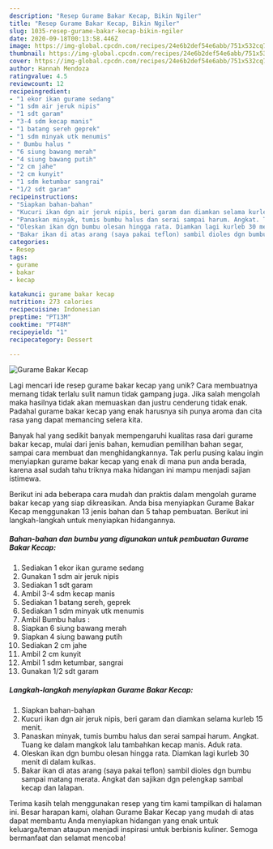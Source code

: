 ```yaml
---
description: "Resep Gurame Bakar Kecap, Bikin Ngiler"
title: "Resep Gurame Bakar Kecap, Bikin Ngiler"
slug: 1035-resep-gurame-bakar-kecap-bikin-ngiler
date: 2020-09-18T00:13:58.446Z
image: https://img-global.cpcdn.com/recipes/24e6b2def54e6abb/751x532cq70/gurame-bakar-kecap-foto-resep-utama.jpg
thumbnail: https://img-global.cpcdn.com/recipes/24e6b2def54e6abb/751x532cq70/gurame-bakar-kecap-foto-resep-utama.jpg
cover: https://img-global.cpcdn.com/recipes/24e6b2def54e6abb/751x532cq70/gurame-bakar-kecap-foto-resep-utama.jpg
author: Hannah Mendoza
ratingvalue: 4.5
reviewcount: 12
recipeingredient:
- "1 ekor ikan gurame sedang"
- "1 sdm air jeruk nipis"
- "1 sdt garam"
- "3-4 sdm kecap manis"
- "1 batang sereh geprek"
- "1 sdm minyak utk menumis"
- " Bumbu halus "
- "6 siung bawang merah"
- "4 siung bawang putih"
- "2 cm jahe"
- "2 cm kunyit"
- "1 sdm ketumbar sangrai"
- "1/2 sdt garam"
recipeinstructions:
- "Siapkan bahan-bahan"
- "Kucuri ikan dgn air jeruk nipis, beri garam dan diamkan selama kurleb 15 menit."
- "Panaskan minyak, tumis bumbu halus dan serai sampai harum. Angkat. Tuang ke dalam mangkok lalu tambahkan kecap manis. Aduk rata."
- "Oleskan ikan dgn bumbu olesan hingga rata. Diamkan lagi kurleb 30 menit di dalam kulkas."
- "Bakar ikan di atas arang (saya pakai teflon) sambil dioles dgn bumbu sampai matang merata. Angkat dan sajikan dgn pelengkap sambal kecap dan lalapan."
categories:
- Resep
tags:
- gurame
- bakar
- kecap

katakunci: gurame bakar kecap 
nutrition: 273 calories
recipecuisine: Indonesian
preptime: "PT13M"
cooktime: "PT48M"
recipeyield: "1"
recipecategory: Dessert

---
```



![Gurame Bakar Kecap](https://img-global.cpcdn.com/recipes/24e6b2def54e6abb/751x532cq70/gurame-bakar-kecap-foto-resep-utama.jpg)

Lagi mencari ide resep gurame bakar kecap yang unik? Cara membuatnya memang tidak terlalu sulit namun tidak gampang juga. Jika salah mengolah maka hasilnya tidak akan memuaskan dan justru cenderung tidak enak. Padahal gurame bakar kecap yang enak harusnya sih punya aroma dan cita rasa yang dapat memancing selera kita.

Banyak hal yang sedikit banyak mempengaruhi kualitas rasa dari gurame bakar kecap, mulai dari jenis bahan, kemudian pemilihan bahan segar, sampai cara membuat dan menghidangkannya. Tak perlu pusing kalau ingin menyiapkan gurame bakar kecap yang enak di mana pun anda berada, karena asal sudah tahu triknya maka hidangan ini mampu menjadi sajian istimewa.




Berikut ini ada beberapa cara mudah dan praktis dalam mengolah gurame bakar kecap yang siap dikreasikan. Anda bisa menyiapkan Gurame Bakar Kecap menggunakan 13 jenis bahan dan 5 tahap pembuatan. Berikut ini langkah-langkah untuk menyiapkan hidangannya.

<!--inarticleads1-->

##### Bahan-bahan dan bumbu yang digunakan untuk pembuatan Gurame Bakar Kecap:

1. Sediakan 1 ekor ikan gurame sedang
1. Gunakan 1 sdm air jeruk nipis
1. Sediakan 1 sdt garam
1. Ambil 3-4 sdm kecap manis
1. Sediakan 1 batang sereh, geprek
1. Sediakan 1 sdm minyak utk menumis
1. Ambil  Bumbu halus :
1. Siapkan 6 siung bawang merah
1. Siapkan 4 siung bawang putih
1. Sediakan 2 cm jahe
1. Ambil 2 cm kunyit
1. Ambil 1 sdm ketumbar, sangrai
1. Gunakan 1/2 sdt garam




<!--inarticleads2-->

##### Langkah-langkah menyiapkan Gurame Bakar Kecap:

1. Siapkan bahan-bahan
1. Kucuri ikan dgn air jeruk nipis, beri garam dan diamkan selama kurleb 15 menit.
1. Panaskan minyak, tumis bumbu halus dan serai sampai harum. Angkat. Tuang ke dalam mangkok lalu tambahkan kecap manis. Aduk rata.
1. Oleskan ikan dgn bumbu olesan hingga rata. Diamkan lagi kurleb 30 menit di dalam kulkas.
1. Bakar ikan di atas arang (saya pakai teflon) sambil dioles dgn bumbu sampai matang merata. Angkat dan sajikan dgn pelengkap sambal kecap dan lalapan.




Terima kasih telah menggunakan resep yang tim kami tampilkan di halaman ini. Besar harapan kami, olahan Gurame Bakar Kecap yang mudah di atas dapat membantu Anda menyiapkan hidangan yang enak untuk keluarga/teman ataupun menjadi inspirasi untuk berbisnis kuliner. Semoga bermanfaat dan selamat mencoba!
